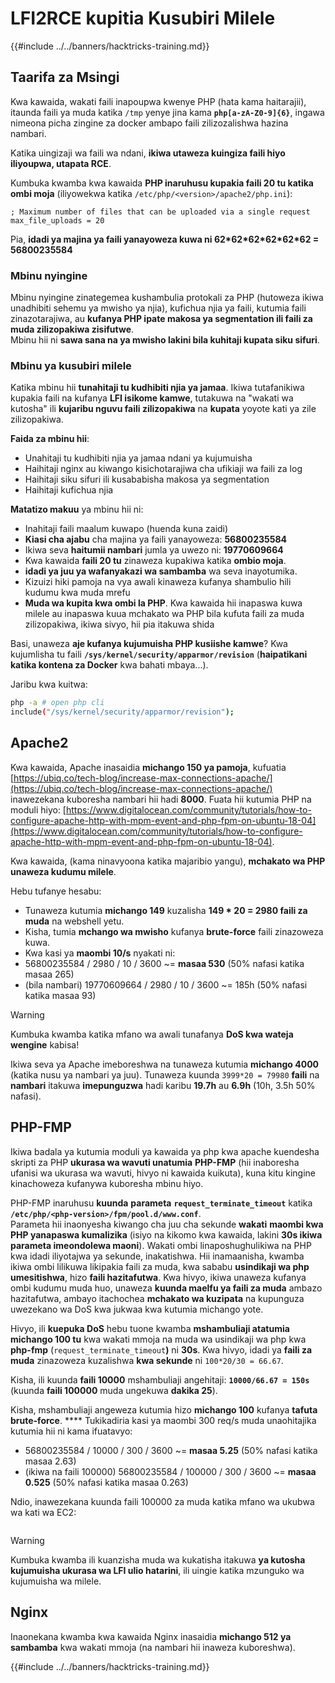 # LFI2RCE kupitia Kusubiri Milele

{{#include ../../banners/hacktricks-training.md}}

## Taarifa za Msingi

Kwa kawaida, wakati faili inapoupwa kwenye PHP (hata kama haitarajii), itaunda faili ya muda katika `/tmp` yenye jina kama **`php[a-zA-Z0-9]{6}`**, ingawa nimeona picha zingine za docker ambapo faili zilizozalishwa hazina nambari.

Katika uingizaji wa faili wa ndani, **ikiwa utaweza kuingiza faili hiyo iliyoupwa, utapata RCE**.

Kumbuka kwamba kwa kawaida **PHP inaruhusu kupakia faili 20 tu katika ombi moja** (iliyowekwa katika `/etc/php/<version>/apache2/php.ini`):
```
; Maximum number of files that can be uploaded via a single request
max_file_uploads = 20
```
Pia, **idadi ya majina ya faili yanayoweza kuwa ni 62\*62\*62\*62\*62\*62 = 56800235584**

### Mbinu nyingine

Mbinu nyingine zinategemea kushambulia protokali za PHP (hutoweza ikiwa unadhibiti sehemu ya mwisho ya njia), kufichua njia ya faili, kutumia faili zinazotarajiwa, au **kufanya PHP ipate makosa ya segmentation ili faili za muda zilizopakiwa zisifutwe**.\
Mbinu hii ni **sawa sana na ya mwisho lakini bila kuhitaji kupata siku sifuri**.

### Mbinu ya kusubiri milele

Katika mbinu hii **tunahitaji tu kudhibiti njia ya jamaa**. Ikiwa tutafanikiwa kupakia faili na kufanya **LFI isikome kamwe**, tutakuwa na "wakati wa kutosha" ili **kujaribu nguvu faili zilizopakiwa** na **kupata** yoyote kati ya zile zilizopakiwa.

**Faida za mbinu hii**:

- Unahitaji tu kudhibiti njia ya jamaa ndani ya kujumuisha
- Haihitaji nginx au kiwango kisichotarajiwa cha ufikiaji wa faili za log
- Haihitaji siku sifuri ili kusababisha makosa ya segmentation
- Haihitaji kufichua njia

**Matatizo makuu** ya mbinu hii ni:

- Inahitaji faili maalum kuwapo (huenda kuna zaidi)
- **Kiasi cha ajabu** cha majina ya faili yanayoweza: **56800235584**
- Ikiwa seva **haitumii nambari** jumla ya uwezo ni: **19770609664**
- Kwa kawaida **faili 20 tu** zinaweza kupakiwa katika **ombio moja**.
- **idadi ya juu ya wafanyakazi wa sambamba** wa seva inayotumika.
- Kizuizi hiki pamoja na vya awali kinaweza kufanya shambulio hili kudumu kwa muda mrefu
- **Muda wa kupita kwa ombi la PHP**. Kwa kawaida hii inapaswa kuwa milele au inapaswa kuua mchakato wa PHP bila kufuta faili za muda zilizopakiwa, ikiwa sivyo, hii pia itakuwa shida

Basi, unaweza **aje kufanya kujumuisha PHP kusiishe kamwe**? Kwa kujumlisha tu faili **`/sys/kernel/security/apparmor/revision`** (**haipatikani katika kontena za Docker** kwa bahati mbaya...). 

Jaribu kwa kuitwa:
```bash
php -a # open php cli
include("/sys/kernel/security/apparmor/revision");
```
## Apache2

Kwa kawaida, Apache inasaidia **michango 150 ya pamoja**, kufuatia [https://ubiq.co/tech-blog/increase-max-connections-apache/](https://ubiq.co/tech-blog/increase-max-connections-apache/) inawezekana kuboresha nambari hii hadi **8000**. Fuata hii kutumia PHP na moduli hiyo: [https://www.digitalocean.com/community/tutorials/how-to-configure-apache-http-with-mpm-event-and-php-fpm-on-ubuntu-18-04](https://www.digitalocean.com/community/tutorials/how-to-configure-apache-http-with-mpm-event-and-php-fpm-on-ubuntu-18-04).

Kwa kawaida, (kama ninavyoona katika majaribio yangu), **mchakato wa PHP unaweza kudumu milele**.

Hebu tufanye hesabu:

- Tunaweza kutumia **michango 149** kuzalisha **149 \* 20 = 2980 faili za muda** na webshell yetu.
- Kisha, tumia **mchango wa mwisho** kufanya **brute-force** faili zinazoweza kuwa.
- Kwa kasi ya **maombi 10/s** nyakati ni:
- 56800235584 / 2980 / 10 / 3600 \~= **masaa 530** (50% nafasi katika masaa 265)
- (bila nambari) 19770609664 / 2980 / 10 / 3600 \~= 185h (50% nafasi katika masaa 93)

> [!WARNING]
> Kumbuka kwamba katika mfano wa awali tunafanya **DoS kwa wateja wengine** kabisa!

Ikiwa seva ya Apache imeboreshwa na tunaweza kutumia **michango 4000** (katika nusu ya nambari ya juu). Tunaweza kuunda `3999*20 = 79980` **faili** na **nambari** itakuwa **imepunguzwa** hadi karibu **19.7h** au **6.9h** (10h, 3.5h 50% nafasi).

## PHP-FMP

Ikiwa badala ya kutumia moduli ya kawaida ya php kwa apache kuendesha skripti za PHP **ukurasa wa wavuti unatumia** **PHP-FMP** (hii inaboresha ufanisi wa ukurasa wa wavuti, hivyo ni kawaida kuikuta), kuna kitu kingine kinachoweza kufanywa kuboresha mbinu hiyo.

PHP-FMP inaruhusu **kuunda** **parameta** **`request_terminate_timeout`** katika **`/etc/php/<php-version>/fpm/pool.d/www.conf`**.\
Parameta hii inaonyesha kiwango cha juu cha sekunde **wakati** **maombi kwa PHP yanapaswa kumalizika** (isiyo na kikomo kwa kawaida, lakini **30s ikiwa parameta imeondolewa maoni**). Wakati ombi linaposhughulikiwa na PHP kwa idadi iliyotajwa ya sekunde, inakatishwa. Hii inamaanisha, kwamba ikiwa ombi lilikuwa likipakia faili za muda, kwa sababu **usindikaji wa php umesitishwa**, hizo **faili hazitafutwa**. Kwa hivyo, ikiwa unaweza kufanya ombi kudumu muda huo, unaweza **kuunda maelfu ya faili za muda** ambazo hazitafutwa, ambayo itachochea **mchakato wa kuzipata** na kupunguza uwezekano wa DoS kwa jukwaa kwa kutumia michango yote.

Hivyo, ili **kuepuka DoS** hebu tuone kwamba **mshambuliaji atatumia michango 100 tu** kwa wakati mmoja na muda wa usindikaji wa php kwa **php-fmp** (`request_terminate_timeout`**)** ni **30s**. Kwa hivyo, idadi ya **faili za muda** zinazoweza kuzalishwa **kwa sekunde** ni `100*20/30 = 66.67`.

Kisha, ili kuunda **faili 10000** mshambuliaji angehitaji: **`10000/66.67 = 150s`** (kuunda **faili 100000** muda ungekuwa **dakika 25**).

Kisha, mshambuliaji angeweza kutumia hizo **michango 100** kufanya **tafuta brute-force**. \*\*\*\* Tukikadiria kasi ya maombi 300 req/s muda unaohitajika kutumia hii ni kama ifuatavyo:

- 56800235584 / 10000 / 300 / 3600 \~= **masaa 5.25** (50% nafasi katika masaa 2.63)
- (ikiwa na faili 100000) 56800235584 / 100000 / 300 / 3600 \~= **masaa 0.525** (50% nafasi katika masaa 0.263)

Ndio, inawezekana kuunda faili 100000 za muda katika mfano wa ukubwa wa kati wa EC2:

<figure><img src="../../images/image (240).png" alt=""><figcaption></figcaption></figure>

> [!WARNING]
> Kumbuka kwamba ili kuanzisha muda wa kukatisha itakuwa **ya kutosha kujumuisha ukurasa wa LFI ulio hatarini**, ili uingie katika mzunguko wa kujumuisha wa milele.

## Nginx

Inaonekana kwamba kwa kawaida Nginx inasaidia **michango 512 ya sambamba** kwa wakati mmoja (na nambari hii inaweza kuboreshwa).

{{#include ../../banners/hacktricks-training.md}}
